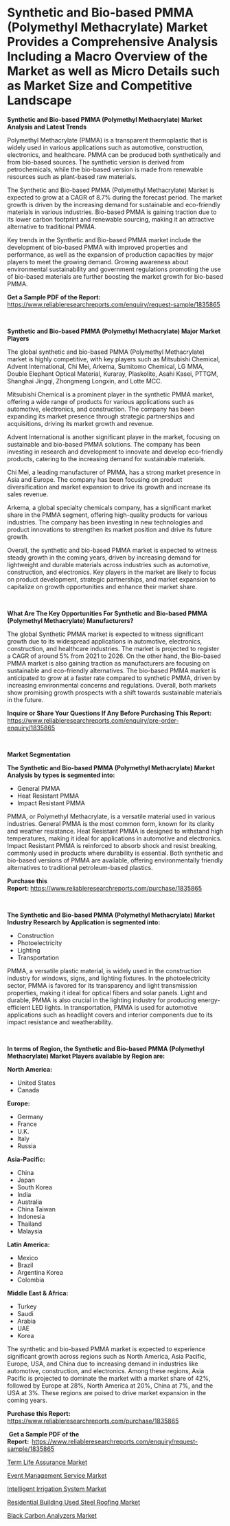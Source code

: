 <p><h1>Synthetic and Bio-based PMMA (Polymethyl Methacrylate) Market Provides a Comprehensive Analysis Including a Macro Overview of the Market as well as Micro Details such as Market Size and Competitive Landscape</h1></p><p><strong>Synthetic and Bio-based PMMA (Polymethyl Methacrylate) Market Analysis and Latest Trends</strong></p>
<p><p>Polymethyl Methacrylate (PMMA) is a transparent thermoplastic that is widely used in various applications such as automotive, construction, electronics, and healthcare. PMMA can be produced both synthetically and from bio-based sources. The synthetic version is derived from petrochemicals, while the bio-based version is made from renewable resources such as plant-based raw materials.</p><p>The Synthetic and Bio-based PMMA (Polymethyl Methacrylate) Market is expected to grow at a CAGR of 8.7% during the forecast period. The market growth is driven by the increasing demand for sustainable and eco-friendly materials in various industries. Bio-based PMMA is gaining traction due to its lower carbon footprint and renewable sourcing, making it an attractive alternative to traditional PMMA.</p><p>Key trends in the Synthetic and Bio-based PMMA market include the development of bio-based PMMA with improved properties and performance, as well as the expansion of production capacities by major players to meet the growing demand. Growing awareness about environmental sustainability and government regulations promoting the use of bio-based materials are further boosting the market growth for bio-based PMMA.</p></p>
<p><strong>Get a Sample PDF of the Report:&nbsp;</strong> <a href="https://www.reliableresearchreports.com/enquiry/request-sample/1835865">https://www.reliableresearchreports.com/enquiry/request-sample/1835865</a></p>
<p>&nbsp;</p>
<p><strong>Synthetic and Bio-based PMMA (Polymethyl Methacrylate) Major Market Players</strong></p>
<p><p>The global synthetic and bio-based PMMA (Polymethyl Methacrylate) market is highly competitive, with key players such as Mitsubishi Chemical, Advent International, Chi Mei, Arkema, Sumitomo Chemical, LG MMA, Double Elephant Optical Material, Kuraray, Plaskolite, Asahi Kasei, PTTGM, Shanghai Jingqi, Zhongmeng Longxin, and Lotte MCC.</p><p>Mitsubishi Chemical is a prominent player in the synthetic PMMA market, offering a wide range of products for various applications such as automotive, electronics, and construction. The company has been expanding its market presence through strategic partnerships and acquisitions, driving its market growth and revenue.</p><p>Advent International is another significant player in the market, focusing on sustainable and bio-based PMMA solutions. The company has been investing in research and development to innovate and develop eco-friendly products, catering to the increasing demand for sustainable materials.</p><p>Chi Mei, a leading manufacturer of PMMA, has a strong market presence in Asia and Europe. The company has been focusing on product diversification and market expansion to drive its growth and increase its sales revenue.</p><p>Arkema, a global specialty chemicals company, has a significant market share in the PMMA segment, offering high-quality products for various industries. The company has been investing in new technologies and product innovations to strengthen its market position and drive its future growth.</p><p>Overall, the synthetic and bio-based PMMA market is expected to witness steady growth in the coming years, driven by increasing demand for lightweight and durable materials across industries such as automotive, construction, and electronics. Key players in the market are likely to focus on product development, strategic partnerships, and market expansion to capitalize on growth opportunities and enhance their market share.</p></p>
<p>&nbsp;</p>
<p><strong>What Are The Key Opportunities For Synthetic and Bio-based PMMA (Polymethyl Methacrylate) Manufacturers?</strong></p>
<p><p>The global Synthetic PMMA market is expected to witness significant growth due to its widespread applications in automotive, electronics, construction, and healthcare industries. The market is projected to register a CAGR of around 5% from 2021 to 2026. On the other hand, the Bio-based PMMA market is also gaining traction as manufacturers are focusing on sustainable and eco-friendly alternatives. The bio-based PMMA market is anticipated to grow at a faster rate compared to synthetic PMMA, driven by increasing environmental concerns and regulations. Overall, both markets show promising growth prospects with a shift towards sustainable materials in the future.</p></p>
<p><strong>Inquire or Share Your Questions If Any Before Purchasing This Report:</strong> <a href="https://www.reliableresearchreports.com/enquiry/pre-order-enquiry/1835865">https://www.reliableresearchreports.com/enquiry/pre-order-enquiry/1835865</a></p>
<p>&nbsp;</p>
<p><strong>Market Segmentation</strong></p>
<p><strong>The Synthetic and Bio-based PMMA (Polymethyl Methacrylate) Market Analysis by types is segmented into:</strong></p>
<p><ul><li>General PMMA</li><li>Heat Resistant PMMA</li><li>Impact Resistant PMMA</li></ul></p>
<p><p>PMMA, or Polymethyl Methacrylate, is a versatile material used in various industries. General PMMA is the most common form, known for its clarity and weather resistance. Heat Resistant PMMA is designed to withstand high temperatures, making it ideal for applications in automotive and electronics. Impact Resistant PMMA is reinforced to absorb shock and resist breaking, commonly used in products where durability is essential. Both synthetic and bio-based versions of PMMA are available, offering environmentally friendly alternatives to traditional petroleum-based plastics.</p></p>
<p><strong>Purchase this Report:&nbsp;</strong><a href="https://www.reliableresearchreports.com/purchase/1835865">https://www.reliableresearchreports.com/purchase/1835865</a></p>
<p>&nbsp;</p>
<p><strong>The Synthetic and Bio-based PMMA (Polymethyl Methacrylate) Market Industry Research by Application is segmented into:</strong></p>
<p><ul><li>Construction</li><li>Photoelectricity</li><li>Lighting</li><li>Transportation</li></ul></p>
<p><p>PMMA, a versatile plastic material, is widely used in the construction industry for windows, signs, and lighting fixtures. In the photoelectricity sector, PMMA is favored for its transparency and light transmission properties, making it ideal for optical fibers and solar panels. Light and durable, PMMA is also crucial in the lighting industry for producing energy-efficient LED lights. In transportation, PMMA is used for automotive applications such as headlight covers and interior components due to its impact resistance and weatherability.</p></p>
<p>&nbsp;</p>
<p><strong>In terms of Region, the Synthetic and Bio-based PMMA (Polymethyl Methacrylate) Market Players available by Region are:</strong></p>
<p>
    <p> <strong> North America: </strong>
        <ul>
            <li>United States</li>
            <li>Canada</li>
        </ul>
        </p> 
    <p> <strong> Europe: </strong>
        <ul>
            <li>Germany</li>
            <li>France</li>
            <li>U.K.</li>
            <li>Italy</li>
            <li>Russia</li>
        </ul>
        </p> 
    <p> <strong> Asia-Pacific: </strong>
        <ul>
            <li>China</li>
            <li>Japan</li>
            <li>South Korea</li>
            <li>India</li>
            <li>Australia</li>
            <li>China Taiwan</li>
            <li>Indonesia</li>
            <li>Thailand</li>
            <li>Malaysia</li>
        </ul>
        </p> 
    <p> <strong> Latin America: </strong>
        <ul>
            <li>Mexico</li>
            <li>Brazil</li>
            <li>Argentina Korea</li>
            <li>Colombia</li>
        </ul>
        </p> 
    <p> <strong> Middle East & Africa: </strong>
        <ul>
            <li>Turkey</li>
            <li>Saudi</li>
            <li>Arabia</li>
            <li>UAE</li>
            <li>Korea</li>
        </ul>
    </p>
    </p>
<p><p>The synthetic and bio-based PMMA market is expected to experience significant growth across regions such as North America, Asia Pacific, Europe, USA, and China due to increasing demand in industries like automotive, construction, and electronics. Among these regions, Asia Pacific is projected to dominate the market with a market share of 42%, followed by Europe at 28%, North America at 20%, China at 7%, and the USA at 3%. These regions are poised to drive market expansion in the coming years.</p></p>
<p><strong>Purchase this Report: </strong><a href="https://www.reliableresearchreports.com/purchase/1835865">https://www.reliableresearchreports.com/purchase/1835865</a></p>
<p>&nbsp;<strong>Get a Sample PDF of the Report:&nbsp;&nbsp;</strong><a href="https://www.reliableresearchreports.com/enquiry/request-sample/1835865">https://www.reliableresearchreports.com/enquiry/request-sample/1835865</a></p>
<p><strong></strong></p>
<p><p><a href="https://medium.com/@thomasking867/term-life-assurance-market-insights-into-market-cagr-market-trends-and-growth-strategies-b6e2b6ae9c07">Term Life Assurance Market</a></p><p><a href="https://medium.com/@boristurner9889/event-management-service-market-the-key-to-successful-business-strategy-forecast-till-2031-df93294e2339">Event Management Service Market</a></p><p><a href="https://medium.com/@boristurner9889/intelligent-irrigation-system-market-size-cagr-trends-2024-2030-f4e4de37a034">Intelligent Irrigation System Market</a></p><p><a href="https://github.com/biheemgalvinlouises6hokrh3h/Market-Research-Report-List-1/blob/main/residential-building-used-steel-roofing-market.md">Residential Building Used Steel Roofing Market</a></p><p><a href="https://github.com/bentleemidoriestelle7o/Market-Research-Report-List-1/blob/main/black-carbon-analyzers-market.md">Black Carbon Analyzers Market</a></p></p>